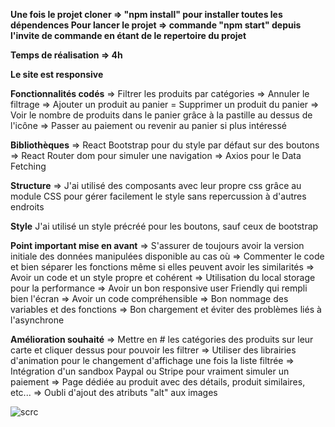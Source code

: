 **Une fois le projet cloner => "npm install" pour installer toutes les dépendences
Pour lancer le projet => commande "npm start" depuis l'invite de commande en étant de le repertoire du projet**

**Temps de réalisation => 4h**

**Le site est responsive**

**Fonctionnalités codés**
=> Filtrer les produits par catégories
=> Annuler le filtrage
=> Ajouter un produit au panier
= Supprimer un produit du panier
=> Voir le nombre de produits dans le panier grâce à la pastille au dessus de l'icône
=> Passer au paiement ou revenir au panier si plus intéressé

**Bibliothèques**
=> React Bootstrap pour du style par défaut sur des boutons
=> React Router dom pour simuler une navigation
=> Axios pour le Data Fetching

**Structure**
=> J'ai utilisé des composants avec leur propre css grâce au module CSS
pour gérer facilement le style sans repercussion à d'autres endroits

**Style**
J'ai utilisé un style précréé pour les boutons, sauf ceux de bootstrap

**Point important mise en avant**
=> S'assurer de toujours avoir la version initiale des données manipulées disponible au cas où
=> Commenter le code et bien séparer les fonctions même si elles peuvent avoir les similarités
=> Avoir un code et un style propre et cohérent
=> Utilisation du local storage pour la performance
=> Avoir un bon responsive user Friendly qui rempli bien l'écran
=> Avoir un code compréhensible 
=> Bon nommage des variables et des fonctions
=> Bon chargement et éviter des problèmes liés à l'asynchrone

**Amélioration souhaité**
=> Mettre en # les catégories des produits sur leur carte et cliquer dessus pour pouvoir les filtrer
=> Utiliser des librairies d'animation pour le changement d'affichage une fois la liste filtrée
=> Intégration d'un sandbox Paypal ou Stripe pour vraiment simuler un paiement
=> Page dédiée au produit avec des détails, produit similaires, etc...
=> Oubli d'ajout des atributs "alt" aux images

![scrc](https://github.com/Djibril-Samassa/airweb-test/assets/132885668/f600259f-a69f-4ba9-b420-e19c3aa23761)

